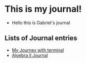 # This is my journal!

- Hello this is Gabriel's journal



## Lists of Journal entries


- [My Journey with terminal](README.md)
- [Algebra ll Journal](Math.md)


